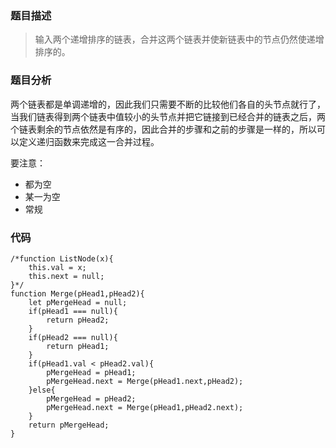 ### 题目描述
> 输入两个递增排序的链表，合并这两个链表并使新链表中的节点仍然使递增排序的。

### 题目分析
两个链表都是单调递增的，因此我们只需要不断的比较他们各自的头节点就行了，当我们链表得到两个链表中值较小的头节点并把它链接到已经合并的链表之后，两个链表剩余的节点依然是有序的，因此合并的步骤和之前的步骤是一样的，所以可以定义递归函数来完成这一合并过程。

要注意：
- 都为空
- 某一为空
- 常规

### 代码
```
/*function ListNode(x){
    this.val = x;
    this.next = null;
}*/
function Merge(pHead1,pHead2){
    let pMergeHead = null;
    if(pHead1 === null){
        return pHead2;
    }
    if(pHead2 === null){
        return pHead1;
    }
    if(pHead1.val < pHead2.val){
        pMergeHead = pHead1;
        pMergeHead.next = Merge(pHead1.next,pHead2);
    }else{
        pMergeHead = pHead2;
        pMergeHead.next = Merge(pHead1,pHead2.next);
    }
    return pMergeHead;
}
```